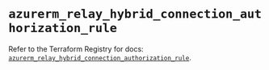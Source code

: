 # `azurerm_relay_hybrid_connection_authorization_rule`

Refer to the Terraform Registry for docs: [`azurerm_relay_hybrid_connection_authorization_rule`](https://registry.terraform.io/providers/hashicorp/azurerm/3.86.0/docs/resources/relay_hybrid_connection_authorization_rule).
